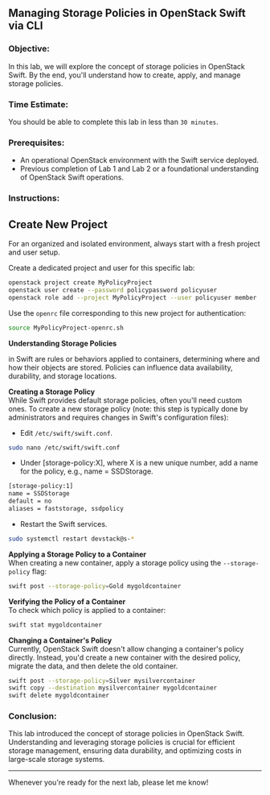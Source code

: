 ## Managing Storage Policies in OpenStack Swift via CLI

### Objective:

In this lab, we will explore the concept of storage policies in OpenStack Swift. By the end, you'll understand how to create, apply, and manage storage policies.

### Time Estimate:

You should be able to complete this lab in less than `30 minutes`.

### Prerequisites:

- An operational OpenStack environment with the Swift service deployed.
- Previous completion of Lab 1 and Lab 2 or a foundational understanding of OpenStack Swift operations.

### Instructions:

## Create New Project

For an organized and isolated environment, always start with a fresh project and user setup.

Create a dedicated project and user for this specific lab:

```bash
openstack project create MyPolicyProject
openstack user create --password policypassword policyuser
openstack role add --project MyPolicyProject --user policyuser member
```

Use the `openrc` file corresponding to this new project for authentication:

```bash
source MyPolicyProject-openrc.sh
```

**Understanding Storage Policies** 

in Swift are rules or behaviors applied to containers, determining where and how their objects are stored. Policies can influence data availability, durability, and storage locations.

**Creating a Storage Policy**  
While Swift provides default storage policies, often you'll need custom ones. To create a new storage policy (note: this step is typically done by administrators and requires changes in Swift's configuration files):

- Edit `/etc/swift/swift.conf`.
```bash
sudo nano /etc/swift/swift.conf
```

- Under [storage-policy:X], where X is a new unique number, add a name for the policy, e.g., name = SSDStorage.
```bash
[storage-policy:1]
name = SSDStorage
default = no
aliases = faststorage, ssdpolicy
```







- Restart the Swift services.
```bash
sudo systemctl restart devstack@s-*
```



**Applying a Storage Policy to a Container**  
When creating a new container, apply a storage policy using the `--storage-policy` flag:

```bash
swift post --storage-policy=Gold mygoldcontainer
```

**Verifying the Policy of a Container**  
To check which policy is applied to a container:

```bash
swift stat mygoldcontainer
```

**Changing a Container's Policy**  
Currently, OpenStack Swift doesn't allow changing a container's policy directly. Instead, you'd create a new container with the desired policy, migrate the data, and then delete the old container.

```bash
swift post --storage-policy=Silver mysilvercontainer
swift copy --destination mysilvercontainer mygoldcontainer
swift delete mygoldcontainer
```

### Conclusion:

This lab introduced the concept of storage policies in OpenStack Swift. Understanding and leveraging storage policies is crucial for efficient storage management, ensuring data durability, and optimizing costs in large-scale storage systems.

---

Whenever you're ready for the next lab, please let me know!
